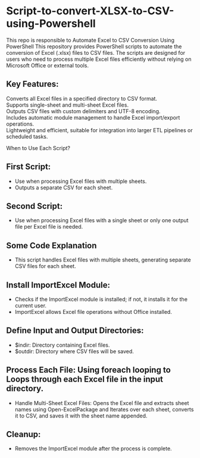 # Script-to-convert-XLSX-to-CSV-using-Powershell
This repo is responsible to Automate Excel to CSV Conversion Using PowerShell
This repository provides PowerShell scripts to automate the conversion of Excel (.xlsx) files to CSV files. The scripts are designed for users who need to process multiple Excel files efficiently without relying on Microsoft Office or external tools.

## Key Features:<br />
Converts all Excel files in a specified directory to CSV format.<br />
Supports single-sheet and multi-sheet Excel files.<br />
Outputs CSV files with custom delimiters and UTF-8 encoding.<br />
Includes automatic module management to handle Excel import/export operations.<br />
Lightweight and efficient, suitable for integration into larger ETL pipelines or scheduled tasks.<br />

When to Use Each Script?<br />
## First Script:<br />

- Use when processing Excel files with multiple sheets.<br />
- Outputs a separate CSV for each sheet.<br />

## Second Script:<br />

- Use when processing Excel files with a single sheet or only one output file per Excel file is needed.<br />


## Some Code Explanation <br />
- This script handles Excel files with multiple sheets, generating separate CSV files for each sheet.<br />

## Install ImportExcel Module:<br />
- Checks if the ImportExcel module is installed; if not, it installs it for the current user.<br />
- ImportExcel allows Excel file operations without Office installed.<br />

## Define Input and Output Directories:<br />
- $indir: Directory containing Excel files.<br />
- $outdir: Directory where CSV files will be saved.<br />

## Process Each File: Using foreach looping to Loops through each Excel file in the input directory. <br /> 

- Handle Multi-Sheet Excel Files: Opens the Excel file and extracts sheet names using Open-ExcelPackage and Iterates over each sheet, converts it to CSV, and saves it with the sheet name appended. <br />

## Cleanup:<br />
- Removes the ImportExcel module after the process is complete.<br />












